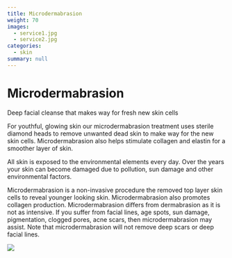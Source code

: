 ```yaml
---
title: Microdermabrasion
weight: 70
images:
  - service1.jpg
  - service2.jpg
categories:
  - skin
summary: null
---
```



# **Microdermabrasion**

Deep facial cleanse that makes way for fresh new skin cells

For youthful, glowing skin our microdermabrasion treatment uses sterile diamond heads to remove unwanted dead skin to make way for the new skin cells. Microdermabrasion also helps stimulate collagen and elastin for a smoother layer of skin.

All skin is exposed to the environmental elements every day. Over the years your skin can become damaged due to pollution, sun damage and other environmental factors.

Microdermabrasion is a non-invasive procedure the removed top layer skin cells to reveal younger looking skin. Microdermabrasion also promotes collagen production. Microdermabrasion differs from dermabrasion as it is not as intensive. If you suffer from facial lines, age spots, sun damage, pigmentation, clogged pores, acne scars, then microdermabrasion may assist. Note that microdermabrasion will not remove deep scars or deep facial lines.



![](http://www.marlenek.com.au/wp-content/uploads/2018/08/skin-treatments-sydney.jpg)